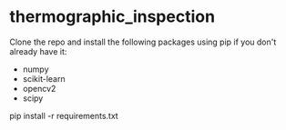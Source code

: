 # thermographic_inspection

Clone the repo and install the following packages using pip if you don't already have it:
- numpy
- scikit-learn
- opencv2
- scipy

pip install -r requirements.txt
